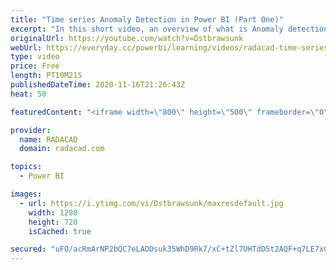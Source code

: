 ```yaml
---
title: "Time series Anomaly Detection in Power BI (Part One)"
excerpt: "In this short video, an overview of what is Anomaly detection works in a Line chart will be presented. to access  the data follow the below link https://bit.ly/32RBYP4"
originalUrl: https://youtube.com/watch?v=Dstbrawsunk
webUrl: https://everyday.cc/powerbi/learning/videos/radacad-time-series-anomaly-detection-in-power-bi-part-one/
type: video
price: Free
length: PT10M21S
publishedDateTime: 2020-11-16T21:26:43Z
heat: 50

featuredContent: "<iframe width=\"800\" height=\"500\" frameborder=\"0\" src=\"https://www.youtube.com/embed/Dstbrawsunk\" allow=\"accelerometer; autoplay; encrypted-media; gyroscope; picture-in-picture\" allowfullscreen></iframe>"

provider:
  name: RADACAD
  domain: radacad.com

topics:
  - Power BI

images:
  - url: https://i.ytimg.com/vi/Dstbrawsunk/maxresdefault.jpg
    width: 1280
    height: 720
    isCached: true

secured: "uFO/acRmArNP2bQC7eLAODsuk35WhD9Rk7/xC+tZl7UHTdD5t2AQF+q7LE7xCheRsB/VdWkwBNXDihZoo8sodkpa+JxVdqSAQchBOnJB8BYorKWqpbR1C2tA6q+MNYirDzWQIvb5RNgAEO0nke+r1XUxUQDnV5tEHPSlhgmaBMvlY4x0knWgdEXFDNXRl6dt2xzIcjd5stkSYv2xugAGwiIywxHW4z645vfOQOr/woKAZaq7UpHwexednrbGovOUc1mU2wpynXSLogIZeCUHI0O01ADLVJbSSHWBtiKbtqJg3Fhoyu7f163ANizDUfWwWc1Drv/kaeKFho2c/btK3/ZM9TfrslvJQZdyYlB7Qvje5Jp2XSSmvp7E+HTKpwsuuAE3e3MR5KLVcoFCRgnCVWGRoxqJnKoPL7r83AfAcTs=;x0U4LpaaKM6hlcyePVhDBw=="
---
```


